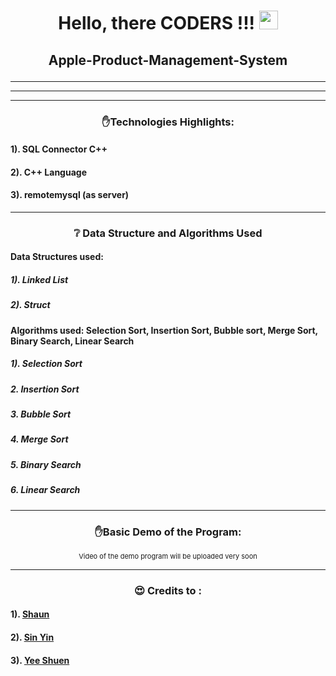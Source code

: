 # <p align="center">Hello, there CODERS !!! <img src="https://raw.githubusercontent.com/MartinHeinz/MartinHeinz/master/wave.gif" width="30px"></p>

## <p align="center">Apple-Product-Management-System</p>

---
---
---

### <p align="center">:raised_hand:Technologies Highlights:</p>
#### 1). SQL Connector C++
#### 2). C++ Language
#### 3). remotemysql (as server)

---

### <p align="center">:grey_question: Data Structure and Algorithms Used</p>

#### Data Structures used:
##### 1). Linked List
##### 2). Struct

#### Algorithms used: Selection Sort, Insertion Sort, Bubble sort, Merge Sort, Binary Search, Linear Search
##### 1). Selection Sort
##### 2. Insertion Sort
##### 3. Bubble Sort
##### 4. Merge Sort
##### 5. Binary Search
##### 6. Linear Search

---

### <p align="center">:raised_hand:Basic Demo of the Program:</p>
<p align="center" style="font-size: 11px">Video of the demo program will be uploaded very soon</p>

---

### <p align="center"> :heart_eyes: Credits to :</p>
#### 1). <a href="https://github.com/Shaunmak1214">Shaun</a>
#### 2). <a href="https://github.com/sinyin-ong">Sin Yin</a>
#### 3). <a href="https://github.com/Lallamaa">Yee Shuen</a>
